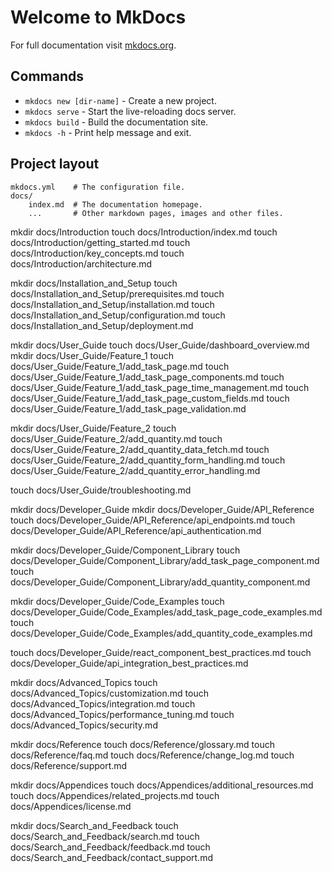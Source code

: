 # Welcome to MkDocs

For full documentation visit [mkdocs.org](https://www.mkdocs.org).

## Commands

* `mkdocs new [dir-name]` - Create a new project.
* `mkdocs serve` - Start the live-reloading docs server.
* `mkdocs build` - Build the documentation site.
* `mkdocs -h` - Print help message and exit.

## Project layout

    mkdocs.yml    # The configuration file.
    docs/
        index.md  # The documentation homepage.
        ...       # Other markdown pages, images and other files.
mkdir docs/Introduction
touch docs/Introduction/index.md
touch docs/Introduction/getting_started.md
touch docs/Introduction/key_concepts.md
touch docs/Introduction/architecture.md

mkdir docs/Installation_and_Setup
touch docs/Installation_and_Setup/prerequisites.md
touch docs/Installation_and_Setup/installation.md
touch docs/Installation_and_Setup/configuration.md
touch docs/Installation_and_Setup/deployment.md

mkdir docs/User_Guide
touch docs/User_Guide/dashboard_overview.md
mkdir docs/User_Guide/Feature_1
touch docs/User_Guide/Feature_1/add_task_page.md
touch docs/User_Guide/Feature_1/add_task_page_components.md
touch docs/User_Guide/Feature_1/add_task_page_time_management.md
touch docs/User_Guide/Feature_1/add_task_page_custom_fields.md
touch docs/User_Guide/Feature_1/add_task_page_validation.md

mkdir docs/User_Guide/Feature_2
touch docs/User_Guide/Feature_2/add_quantity.md
touch docs/User_Guide/Feature_2/add_quantity_data_fetch.md
touch docs/User_Guide/Feature_2/add_quantity_form_handling.md
touch docs/User_Guide/Feature_2/add_quantity_error_handling.md

touch docs/User_Guide/troubleshooting.md

mkdir docs/Developer_Guide
mkdir docs/Developer_Guide/API_Reference
touch docs/Developer_Guide/API_Reference/api_endpoints.md
touch docs/Developer_Guide/API_Reference/api_authentication.md

mkdir docs/Developer_Guide/Component_Library
touch docs/Developer_Guide/Component_Library/add_task_page_component.md
touch docs/Developer_Guide/Component_Library/add_quantity_component.md

mkdir docs/Developer_Guide/Code_Examples
touch docs/Developer_Guide/Code_Examples/add_task_page_code_examples.md
touch docs/Developer_Guide/Code_Examples/add_quantity_code_examples.md

touch docs/Developer_Guide/react_component_best_practices.md
touch docs/Developer_Guide/api_integration_best_practices.md

mkdir docs/Advanced_Topics
touch docs/Advanced_Topics/customization.md
touch docs/Advanced_Topics/integration.md
touch docs/Advanced_Topics/performance_tuning.md
touch docs/Advanced_Topics/security.md

mkdir docs/Reference
touch docs/Reference/glossary.md
touch docs/Reference/faq.md
touch docs/Reference/change_log.md
touch docs/Reference/support.md

mkdir docs/Appendices
touch docs/Appendices/additional_resources.md
touch docs/Appendices/related_projects.md
touch docs/Appendices/license.md

mkdir docs/Search_and_Feedback
touch docs/Search_and_Feedback/search.md
touch docs/Search_and_Feedback/feedback.md
touch docs/Search_and_Feedback/contact_support.md
